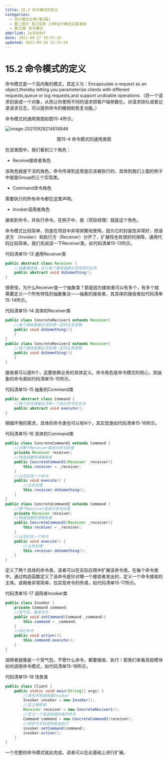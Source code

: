 ```yaml
---
title: 15.2 命令模式的定义
categories: 
  - 设计模式之禅(第2版)
  - 第二部分 真刀实枪 23种设计模式完美演绎
  - 第15章 命令模式
abbrlink: 2e3684bf
date: 2021-09-27 19:57:33
updated: 2021-09-28 22:25:54
---
```

# 15.2 命令模式的定义
命令模式是一个高内聚的模式，其定义为：Encapsulate a request as an object,thereby letting you parameterize clients with different requests,queue or log requests,and support undoable operations.（将一个请求封装成一个对象，从而让你使用不同的请求把客户端参数化，对请求排队或者记录请求日志，可以提供命令的撤销和恢复功能。）

命令模式的通用类图如图15-4所示。

![image-20210928214814846](https://gitee.com/XiaoLan223/images/raw/master/Blog/Sum/20210928214814.png)

<center>图15-4 命令模式的通用类图</center>

在该类图中，我们看到三个角色：
- Receive接收者角色

该角色就是干活的角色，命令传递到这里是应该被执行的，具体到我们上面的例子中就是Group的三个实现类。

- Command命令角色

需要执行的所有命令都在这里声明。

- Invoker调用者角色

接收到命令，并执行命令。在例子中，我（项目经理）就是这个角色。

命令模式比较简单，但是在项目中非常频繁地使用，因为它的封装性非常好，把请求方 （Invoker）和执行方（Receiver）分开了，扩展性也有很好的保障，通用代码比较简单。我们先阅读一下Receiver类，如代码清单15-13所示。

代码清单15-13 通用Receiver类
```java
public abstract class Receiver {
    //抽象接收者，定义每个接收者都必须完成的业务
    public abstract void doSomething();
}
```
很奇怪，为什么Receiver是一个抽象类？那是因为接收者可以有多个，有多个就需要定义一个所有特性的抽象集合——抽象的接收者，其具体的接收者如代码清单15-14所示。

代码清单15-14 具体的Receiver类
```java
public class ConcreteReciver1 extends Receiver{
    //每个接收者都必须处理一定的业务逻辑
    public void doSomething(){
    }
}
public class ConcreteReciver2 extends Receiver{
    //每个接收者都必须处理一定的业务逻辑
    public void doSomething(){
    }
}
```
接收者可以是N个，这要依赖业务的具体定义。命令角色是命令模式的核心，其抽象的命令类如代码清单15-15所示。

代码清单15-15 抽象的Command类
```java
public abstract class Command {
    //每个命令类都必须有一个执行命令的方法
    public abstract void execute();
}
```
根据环境的需求，具体的命令类也可以有N个，其实现类如代码清单15-16所示。

代码清单15-16 具体的Command类
```java
public class ConcreteCommand1 extends Command {
    //对哪个Receiver类进行命令处理
    private Receiver receiver;
    //构造函数传递接收者
    public ConcreteCommand1(Receiver _receiver){
        this.receiver = _receiver;
    }
    //必须实现一个命令
    public void execute() {
        //业务处理
        this.receiver.doSomething();
    }
}
public class ConcreteCommand2 extends Command {
    //哪个Receiver类进行命令处理
    private Receiver receiver;
    //构造函数传递接收者
    public ConcreteCommand2(Receiver _receiver){
        this.receiver = _receiver;
    }
    //必须实现一个命令
    public void execute() {
        //业务处理
        this.receiver.doSomething();
    }
}
```
定义了两个具体的命令类，读者可以在实际应用中扩展该命令类。在每个命令类中，通过构造函数定义了该命令是针对哪一个接收者发出的，定义一个命令接收的主体。调用者非常简单，仅实现命令的传递，如代码清单15-17所示。

代码清单15-17 调用者Invoker类
```java
public class Invoker {
    private Command command;
    //受气包，接受命令
    public void setCommand(Command _command){
        this.command = _command;
    }
    //执行命令
    public void action(){
        this.command.execute();
    }
}
```
调用者就像是一个受气包，不管什么命令，都要接收、执行！那我们来看高层模块如何调用命令模式，如代码清单15-18所示。

代码清单15-18 场景类
```java
public class Client {
    public static void main(String[] args) {
        //首先声明调用者Invoker
        Invoker invoker = new Invoker();
        //定义接收者
        Receiver receiver = new ConcreteReciver1();
        //定义一个发送给接收者的命令
        Command command = new ConcreteCommand1(receiver);
        //把命令交给调用者去执行
        invoker.setCommand(command);
        invoker.action();
    }
}
```
一个完整的命令模式就此完成，读者可以在此基础上进行扩展。
